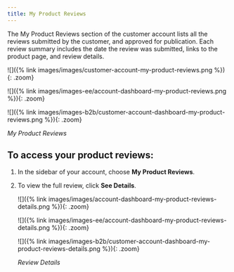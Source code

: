 ```yaml
---
title: My Product Reviews
---
```


The My Product Reviews section of the customer account lists all the reviews submitted by the customer, and approved for publication. Each review summary includes the date the review was submitted, links to the product page, and review details.

<!--{% if "Default.CE Only" contains site.edition %}-->
![]({% link images/images/customer-account-my-product-reviews.png %}){: .zoom}
<!--{% endif %}-->
<!--{% if "Default.EE Only" contains site.edition %}-->
![]({% link images/images-ee/account-dashboard-my-product-reviews.png %}){: .zoom}
<!--{% endif %}-->
<!--{% if "Default.B2B Only" contains site.edition %}-->
![]({% link images/images-b2b/customer-account-dashboard-my-product-reviews.png %}){: .zoom}
<!--{% endif %}-->
_My Product Reviews_

## To access your product reviews:

1. In the sidebar of your account, choose **My Product Reviews**.

1. To view the full review, click **See Details**.

    <!--{% if "Default.CE Only" contains site.edition %}-->
    ![]({% link images/images/account-dashboard-my-product-reviews-details.png %}){: .zoom}
    <!--{% endif %}-->
    <!--{% if "Default.EE Only" contains site.edition %}-->
    ![]({% link images/images-ee/account-dashboard-my-product-reviews-details.png %}){: .zoom}
    <!--{% endif %}-->
    <!--{% if "Default.B2B Only" contains site.edition %}-->
    ![]({% link images/images-b2b/customer-account-dashboard-my-product-reviews-details.png %}){: .zoom}
    <!--{% endif %}-->
    _Review Details_
